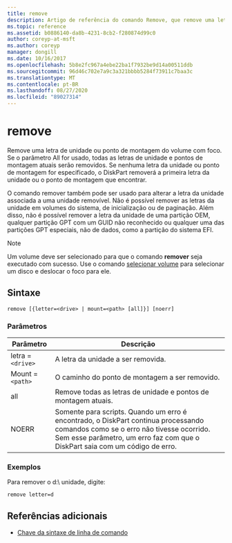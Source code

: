 ```yaml
---
title: remove
description: Artigo de referência do comando Remove, que remove uma letra de unidade ou um ponto de montagem de um volume.
ms.topic: reference
ms.assetid: b0886140-da8b-4231-8cb2-f280874d99c0
author: coreyp-at-msft
ms.author: coreyp
manager: dongill
ms.date: 10/16/2017
ms.openlocfilehash: 5b8e2fc967a4ebe22ba1f7932be9d14a00511ddb
ms.sourcegitcommit: 96d46c702e7a9c3a321bbbb5284f73911c7baa3c
ms.translationtype: MT
ms.contentlocale: pt-BR
ms.lasthandoff: 08/27/2020
ms.locfileid: "89027314"
---
```

# <a name="remove"></a>remove

Remove uma letra de unidade ou ponto de montagem do volume com foco. Se o parâmetro All for usado, todas as letras de unidade e pontos de montagem atuais serão removidos. Se nenhuma letra da unidade ou ponto de montagem for especificado, o DiskPart removerá a primeira letra da unidade ou o ponto de montagem que encontrar.

O comando remover também pode ser usado para alterar a letra da unidade associada a uma unidade removível. Não é possível remover as letras da unidade em volumes do sistema, de inicialização ou de paginação. Além disso, não é possível remover a letra da unidade de uma partição OEM, qualquer partição GPT com um GUID não reconhecido ou qualquer uma das partições GPT especiais, não de dados, como a partição do sistema EFI.

> [!NOTE]
> Um volume deve ser selecionado para que o comando **remover** seja executado com sucesso. Use o comando [selecionar volume](select-volume.md) para selecionar um disco e deslocar o foco para ele.

## <a name="syntax"></a>Sintaxe

```
remove [{letter=<drive> | mount=<path> [all]}] [noerr]
```

### <a name="parameters"></a>Parâmetros

| Parâmetro | Descrição |
| --------- | ----------- |
| letra =`<drive>` | A letra da unidade a ser removida. |
| Mount =`<path>` | O caminho do ponto de montagem a ser removido. |
| all | Remove todas as letras de unidade e pontos de montagem atuais. |
| NOERR | Somente para scripts. Quando um erro é encontrado, o DiskPart continua processando comandos como se o erro não tivesse ocorrido. Sem esse parâmetro, um erro faz com que o DiskPart saia com um código de erro. |

### <a name="examples"></a>Exemplos

Para remover o d:\ unidade, digite:

```
remove letter=d
```

## <a name="additional-references"></a>Referências adicionais

- [Chave da sintaxe de linha de comando](command-line-syntax-key.md)

